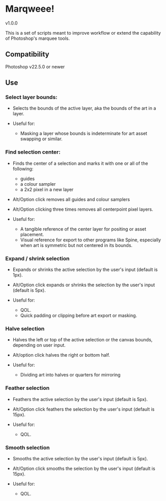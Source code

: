 # Marqweee!

v1.0.0

This is a set of scripts meant to improve workflow or extend the capability of Photoshop's marquee tools.

## Compatibility

Photoshop v22.5.0 or newer

## Use

### Select layer bounds:
- Selects the bounds of the active layer, aka the bounds of the art in a layer.

- Useful for:
	- Masking a layer whose bounds is indeterminate for art asset swapping or similar.

### Find selection center:
- Finds the center of a selection and marks it with one or all of the following:
	- guides
	- a colour sampler
	- a 2x2 pixel in a new layer
- Alt/Option click removes all guides and colour samplers
- Alt/Option clicking three times removes all centerpoint pixel layers. 

- Useful for:
	- A tangible reference of the center layer for positing or asset placement.
	- Visual reference for export to other programs like Spine, especially when art is symmetric but not centered in its bounds. 

### Expand / shrink selection
- Expands or shrinks the active selection by the user's input (default is 1px).
- Alt/Option click expands or shrinks the selection by the user's input (default is 5px).

- Useful for:
	- QOL.
	- Quick padding or clipping before art export or masking.

### Halve selection
- Halves the left or top of the active selection or the canvas bounds, depending on user input. 
- Alt/option click halves the right or bottom half.

- Useful for:
	- Dividing art into halves or quarters for mirroring

### Feather selection
- Feathers the active selection by the user's input (default is 5px).
- Alt/Option click feathers the selection by the user's input (default is 15px).

- Useful for:
	- QOL.

### Smooth selection
- Smooths the active selection by the user's input (default is 5px).
- Alt/Option click smooths the selection by the user's input (default is 15px).

- Useful for:
	- QOL.
